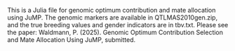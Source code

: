 This is a Julia file for genomic optimum contribution and mate allocation using JuMP. The genomic markers are available in QTLMAS2010gen.zip, and the true breeding values and gender indicators are in tbv.txt. Please see the paper: Waldmann, P. (2025). Genomic Optimum Contribution Selection and Mate
Allocation Using JuMP, submitted.

